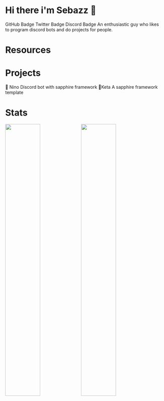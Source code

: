 # Hi there i'm Sebazz 🐬
GitHub Badge Twitter Badge Discord Badge
An enthusiastic guy who likes to program discord bots and do projects for people.

# Resources
  

# Projects
🌸 Nino Discord bot with sapphire framework
🐬Keta A sapphire framework template
# Stats

<img  aling="left"  width="47%" src="(https://github-readme-stats.vercel.app/api?username=anuraghazra&show_icons=true&theme=radical)" />

<img  aling="left"  width="47%" src="(https://github-readme-stats.vercel.app/api/top-langs/?username=anuraghazra&layout=compact" />


